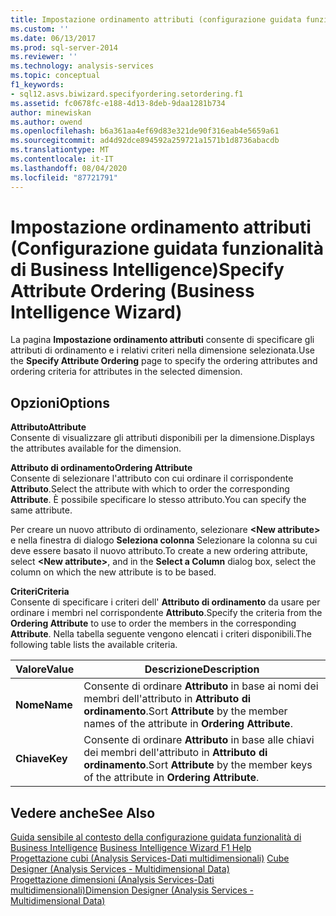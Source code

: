 ```yaml
---
title: Impostazione ordinamento attributi (configurazione guidata funzionalità di Business Intelligence) | Microsoft Docs
ms.custom: ''
ms.date: 06/13/2017
ms.prod: sql-server-2014
ms.reviewer: ''
ms.technology: analysis-services
ms.topic: conceptual
f1_keywords:
- sql12.asvs.biwizard.specifyordering.setordering.f1
ms.assetid: fc0678fc-e188-4d13-8deb-9daa1281b734
author: minewiskan
ms.author: owend
ms.openlocfilehash: b6a361aa4ef69d83e321de90f316eab4e5659a61
ms.sourcegitcommit: ad4d92dce894592a259721a1571b1d8736abacdb
ms.translationtype: MT
ms.contentlocale: it-IT
ms.lasthandoff: 08/04/2020
ms.locfileid: "87721791"
---
```

# <a name="specify-attribute-ordering-business-intelligence-wizard"></a><span data-ttu-id="89eac-102">Impostazione ordinamento attributi (Configurazione guidata funzionalità di Business Intelligence)</span><span class="sxs-lookup"><span data-stu-id="89eac-102">Specify Attribute Ordering (Business Intelligence Wizard)</span></span>
  <span data-ttu-id="89eac-103">La pagina **Impostazione ordinamento attributi** consente di specificare gli attributi di ordinamento e i relativi criteri nella dimensione selezionata.</span><span class="sxs-lookup"><span data-stu-id="89eac-103">Use the **Specify Attribute Ordering** page to specify the ordering attributes and ordering criteria for attributes in the selected dimension.</span></span>  
  
## <a name="options"></a><span data-ttu-id="89eac-104">Opzioni</span><span class="sxs-lookup"><span data-stu-id="89eac-104">Options</span></span>  
 <span data-ttu-id="89eac-105">**Attributo**</span><span class="sxs-lookup"><span data-stu-id="89eac-105">**Attribute**</span></span>  
 <span data-ttu-id="89eac-106">Consente di visualizzare gli attributi disponibili per la dimensione.</span><span class="sxs-lookup"><span data-stu-id="89eac-106">Displays the attributes available for the dimension.</span></span>  
  
 <span data-ttu-id="89eac-107">**Attributo di ordinamento**</span><span class="sxs-lookup"><span data-stu-id="89eac-107">**Ordering Attribute**</span></span>  
 <span data-ttu-id="89eac-108">Consente di selezionare l'attributo con cui ordinare il corrispondente **Attributo**.</span><span class="sxs-lookup"><span data-stu-id="89eac-108">Select the attribute with which to order the corresponding **Attribute**.</span></span> <span data-ttu-id="89eac-109">È possibile specificare lo stesso attributo.</span><span class="sxs-lookup"><span data-stu-id="89eac-109">You can specify the same attribute.</span></span>  
  
 <span data-ttu-id="89eac-110">Per creare un nuovo attributo di ordinamento, selezionare **\<New attribute>** e nella finestra di dialogo **Seleziona colonna** Selezionare la colonna su cui deve essere basato il nuovo attributo.</span><span class="sxs-lookup"><span data-stu-id="89eac-110">To create a new ordering attribute, select **\<New attribute>**, and in the **Select a Column** dialog box, select the column on which the new attribute is to be based.</span></span>  
  
 <span data-ttu-id="89eac-111">**Criteri**</span><span class="sxs-lookup"><span data-stu-id="89eac-111">**Criteria**</span></span>  
 <span data-ttu-id="89eac-112">Consente di specificare i criteri dell' **Attributo di ordinamento** da usare per ordinare i membri nel corrispondente **Attributo**.</span><span class="sxs-lookup"><span data-stu-id="89eac-112">Specify the criteria from the **Ordering Attribute** to use to order the members in the corresponding **Attribute**.</span></span> <span data-ttu-id="89eac-113">Nella tabella seguente vengono elencati i criteri disponibili.</span><span class="sxs-lookup"><span data-stu-id="89eac-113">The following table lists the available criteria.</span></span>  
  
|<span data-ttu-id="89eac-114">Valore</span><span class="sxs-lookup"><span data-stu-id="89eac-114">Value</span></span>|<span data-ttu-id="89eac-115">Descrizione</span><span class="sxs-lookup"><span data-stu-id="89eac-115">Description</span></span>|  
|-----------|-----------------|  
|<span data-ttu-id="89eac-116">**Nome**</span><span class="sxs-lookup"><span data-stu-id="89eac-116">**Name**</span></span>|<span data-ttu-id="89eac-117">Consente di ordinare **Attributo** in base ai nomi dei membri dell'attributo in **Attributo di ordinamento**.</span><span class="sxs-lookup"><span data-stu-id="89eac-117">Sort **Attribute** by the member names of the attribute in **Ordering Attribute**.</span></span>|  
|<span data-ttu-id="89eac-118">**Chiave**</span><span class="sxs-lookup"><span data-stu-id="89eac-118">**Key**</span></span>|<span data-ttu-id="89eac-119">Consente di ordinare **Attributo** in base alle chiavi dei membri dell'attributo in **Attributo di ordinamento**.</span><span class="sxs-lookup"><span data-stu-id="89eac-119">Sort **Attribute** by the member keys of the attribute in **Ordering Attribute**.</span></span>|  
  
## <a name="see-also"></a><span data-ttu-id="89eac-120">Vedere anche</span><span class="sxs-lookup"><span data-stu-id="89eac-120">See Also</span></span>  
 <span data-ttu-id="89eac-121">[Guida sensibile al contesto della configurazione guidata funzionalità di Business Intelligence](business-intelligence-wizard-f1-help.md) </span><span class="sxs-lookup"><span data-stu-id="89eac-121">[Business Intelligence Wizard F1 Help](business-intelligence-wizard-f1-help.md) </span></span>  
 <span data-ttu-id="89eac-122">[Progettazione cubi &#40;Analysis Services-Dati multidimensionali&#41;](cube-designer-analysis-services-multidimensional-data.md) </span><span class="sxs-lookup"><span data-stu-id="89eac-122">[Cube Designer &#40;Analysis Services - Multidimensional Data&#41;](cube-designer-analysis-services-multidimensional-data.md) </span></span>  
 [<span data-ttu-id="89eac-123">Progettazione dimensioni &#40;Analysis Services-Dati multidimensionali&#41;</span><span class="sxs-lookup"><span data-stu-id="89eac-123">Dimension Designer &#40;Analysis Services - Multidimensional Data&#41;</span></span>](dimension-designer-analysis-services-multidimensional-data.md)  
  
  
